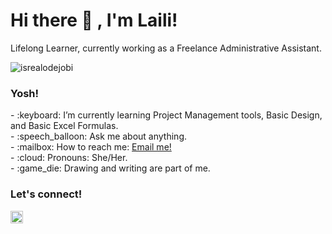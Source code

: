 # <summary><strong>Hi there :wave: , I'm Laili!</strong></summary>
Lifelong Learner, currently working as a Freelance Administrative Assistant.
<p align="left"> <img src="https://komarev.com/ghpvc/?username=goonesmile&label=Profile%20views&color=0e75b6&style=flat" alt="isrealodejobi" />
</p>

### <summary><strong>Yosh!</strong></summary>
<p>
    - :keyboard: I’m currently learning Project Management tools, Basic Design, and Basic Excel Formulas. </br>
    - :speech_balloon: Ask me about anything.</br>
    - :mailbox: How to reach me: <a href="mailto:kim131250@gmail.com">Email me!</a>  </br>
    - :cloud: Pronouns: She/Her. </br>
    - :game_die: Drawing and writing are part of me. </br>
<p>
 
### <summary><strong>Let's connect!</strong></summary>
<a href="https://www.instagram.com/laili_virtualassistant/">
  <img align="left" alt="Laili's Instagram" width="20px" src="https://simpleicons.now.sh/instagram/495f7e" />
</a>
